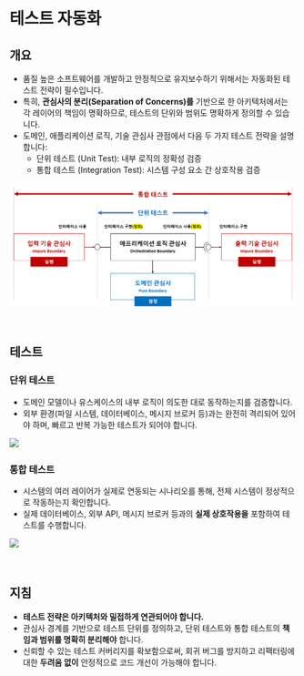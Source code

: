 # 테스트 자동화

## 개요
- 품질 높은 소프트웨어를 개발하고 안정적으로 유지보수하기 위해서는 자동화된 테스트 전략이 필수입니다.
- 특히, **관심사의 분리(Separation of Concerns)를** 기반으로 한 아키텍처에서는 각 레이어의 책임이 명확하므로, 테스트의 단위와 범위도 명확하게 정의할 수 있습니다.
- 도메인, 애플리케이션 로직, 기술 관심사 관점에서 다음 두 가지 테스트 전략을 설명합니다:
  - 단위 테스트 (Unit Test): 내부 로직의 정확성 검증
  - 통합 테스트 (Integration Test): 시스템 구성 요소 간 상호작용 검증

![](./solution-hexagonal-architecture-test-automation.png)

<br/>

## 테스트

### 단위 테스트
- 도메인 모델이나 유스케이스의 내부 로직이 의도한 대로 동작하는지를 검증합니다.
- 외부 환경(파일 시스템, 데이터베이스, 메시지 브로커 등)과는 완전히 격리되어 있어야 하며, 빠르고 반복 가능한 테스트가 되어야 합니다.

![](https://semaphore.io/wp-content/uploads/2022/03/coverage-unit.jpg)

### 통합 테스트
- 시스템의 여러 레이어가 실제로 연동되는 시나리오를 통해, 전체 시스템이 정상적으로 작동하는지 확인합니다.
- 실제 데이터베이스, 외부 API, 메시지 브로커 등과의 **실제 상호작용을** 포함하여 테스트를 수행합니다.

![](https://semaphore.io/wp-content/uploads/2022/03/coverage-e2e.jpg)

<br/>

## 지침
- **테스트 전략은 아키텍처와 밀접하게 연관되어야 합니다.**
- 관심사 경계를 기반으로 테스트 단위를 정의하고, 단위 테스트와 통합 테스트의 **책임과 범위를 명확히 분리해야** 합니다.
- 신뢰할 수 있는 테스트 커버리지를 확보함으로써, 회귀 버그를 방지하고 리팩터링에 대한 **두려움 없이** 안정적으로 코드 개선이 가능해야 합니다.